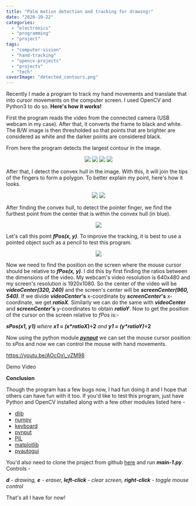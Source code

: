 ```yaml
---
title: "Palm motion detection and tracking for drawing!"
date: "2020-10-22"
categories: 
  - "electronics"
  - "programming"
  - "project"
tags: 
  - "computer-vision"
  - "hand-tracking"
  - "opencv-projects"
  - "projects"
  - "tech"
coverImage: "detected_contours.png"
---
```


Recently I made a program to track my hand movements and translate that into cursor movements on the computer screen. I used OpenCV and Python3 to do so. **Here's how it works!**

First the program reads the video from the connected camera (USB webcam in my case). After that, it converts the frame to black and white. The B/W image is then thresholded so that points that are brighter are considered as white and the darker points are considered black.

From here the program detects the largest contour in the image.

<p align="center">
<img src='/images/2020/hand-1.jpg'>
    
<img src='/images/2020/gray-1.png'>
    
<img src='/images/2020/canny-1.png'>

<img src='/images/2020/detected_contours-1.png'>
</p>

After that, I detect the convex hull in the image. With this, it will join the tips of the fingers to form a polygon. To better explain my point, here's how it looks.

<p align="center">
<img src='/images/2020/output-0.png'>

<img src='/images/2020/output-1.png'>
</p>

After finding the convex hull, to detect the pointer finger, we find the furthest point from the center that is within the convex hull (in blue).

<p align="center">
<img src='/images/2020/output-2.png'>
</p>

Let's call this point **_fPos(x, y)_**. To improve the tracking, it is best to use a pointed object such as a pencil to test this program.

<p align="center">
<img src='/images/2020/output-3.png'>
</p>

Now we need to find the position on the screen where the mouse cursor should be relative to **_fPos(x, y)_**. I did this by first finding the ratios between the dimensions of the video. My webcam's video resolution is 640x480 and my screen's resolution is 1920x1080. So the center of the video will be _**videoCenter(320, 240)**_ and the screen's center will be _**screenCenter(960, 540)**_. If we divide **_videoCenter_'s** x-coordinate by **_screenCenter_'s** x-coordinate, we get _**ratioX**._ Similarly we can do the same with _**videoCenter**_ and **_screenCenter_'s** y-coordinates to obtain _**ratioY**_. Now to get the position of the cursor on the screen relative to _fPos_ is:-

_**sPos(x1, y1)** where_ **_x1_ = _(x_\*_ratioX_)÷2** _and_ **_y1 \= (y\*ratioY)_÷2**

Now using the python module **[_pynput_](https://pypi.org/project/pynput/)** we can set the mouse cursor position to _sPos_ and now we can control the mouse with hand movements.

https://youtu.be/AOcOx\_yZM98

Demo Video

**Conclusion**

Though the program has a few bugs now, I had fun doing it and I hope that others can have fun with it too. If you'd like to test this program, just have Python and OpenCV installed along with a few other modules listed here -

- [dlib](https://pypi.org/project/dlib/)
- [numpy](https://pypi.org/project/numpy/)
- [keyboard](https://pypi.org/project/keyboard/)
- [pynput](https://pypi.org/project/pynput/)
- [PIL](https://pypi.org/project/Pillow/)
- [matplotlib](https://pypi.org/project/matplotlib/)
- [pyautogui](https://pypi.org/project/PyAutoGUI/)

You'd also need to clone the project from github [here](https://github.com/Aryanaut/handtracking) and run _**main-1.py**_. Controls -

_**d** - drawing, **e** - eraser, **left-click** - clear screen, **right-click** - toggle mouse control_

That's all I have for now!
